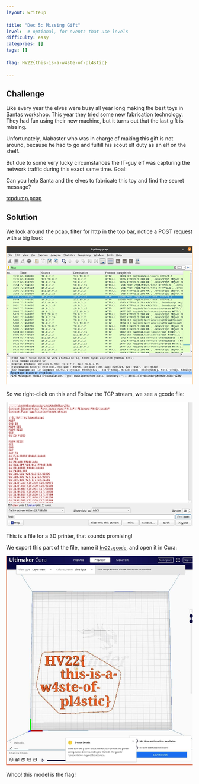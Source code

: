 ```yaml
---
layout: writeup

title: "Dec 5: Missing Gift"
level:  # optional, for events that use levels
difficulty: easy
categories: []
tags: []

flag: HV22{this-is-a-w4ste-of-pl4stic}

---
```


## Challenge

Like every year the elves were busy all year long making the best toys in Santas workshop. This year they tried some new fabrication technology. They had fun using their new machine, but it turns out that the last gift is missing.

Unfortunately, Alabaster who was in charge of making this gift is not around, because he had to go and fulfill his scout elf duty as an elf on the shelf.

But due to some very lucky circumstances the IT-guy elf was capturing the network traffic during this exact same time.
Goal:

Can you help Santa and the elves to fabricate this toy and find the secret message?

[tcpdump.pcap](writeupfiles/dec5/tcpdump.pcap)


## Solution

We look around the pcap, filter for http in the top bar, notice a POST request with a big load:

![](writeupfiles/dec5/screenshot-wireshark.png)

So we right-click on this and Follow the TCP stream, we see a gcode file:

![](writeupfiles/dec5/screenshot-wireshark2.png)

This is a file for a 3D printer, that sounds promising!

We export this part of the file, name it [`hv22.gcode`](writeupfiles/dec5/hv22.gcode), and open it in Cura:

![](writeupfiles/dec5/screenshot-cura.jpg)

Whoo! this model is the flag!


